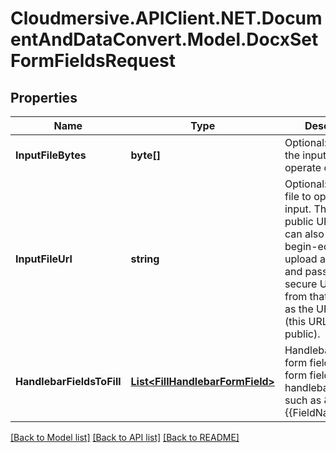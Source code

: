 # Cloudmersive.APIClient.NET.DocumentAndDataConvert.Model.DocxSetFormFieldsRequest
## Properties

Name | Type | Description | Notes
------------ | ------------- | ------------- | -------------
**InputFileBytes** | **byte[]** | Optional: Bytes of the input file to operate on | [optional] 
**InputFileUrl** | **string** | Optional: URL of a file to operate on as input.  This can be a public URL, or you can also use the begin-editing API to upload a document and pass in the secure URL result from that operation as the URL here (this URL is not public). | [optional] 
**HandlebarFieldsToFill** | [**List&lt;FillHandlebarFormField&gt;**](FillHandlebarFormField.md) | Handlebar style form fields to fill in; form field that is handlebar style, such as \&quot;{{FieldName}}\&quot; | [optional] 

[[Back to Model list]](../README.md#documentation-for-models) [[Back to API list]](../README.md#documentation-for-api-endpoints) [[Back to README]](../README.md)

